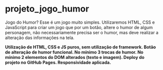 # projeto_jogo_humor 


Jogo do Humor?
Esse é um jogo muito simples. Utilizaremos HTML, CSS e JavaScript para criar um jogo que por um botão, altere o humor de algum personagem, não necessariamente precisa ser o humor, mas deve realizar a alteração das informações na tela.

******Utilização de HTML, CSS e JS puros, sem utilização de framework.
Botão de alteração de humor funcional.
No mínimo 3 trocas de humor.
No mínimo 2 elementos do DOM alterados (texto e imagem).
Deploy do projeto no GitHub Pages.
Responsividade aplicada.******

